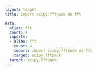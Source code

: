 ```yaml
---
layout: target
title: import scipy.fftpack as fft

data:
  alias: fft
  count: 4
  imports:
  - alias: fft
    count: 4
    import: import scipy.fftpack as fft
    target: scipy.fftpack
  target: scipy.fftpack
---
```


